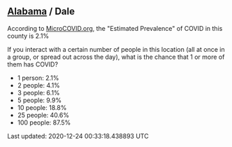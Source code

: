 
## [Alabama](/united-states/alabama) / Dale

According to [MicroCOVID.org](http://microcovid.org),
the "Estimated Prevalence" of COVID in this county is 2.1%

If you interact with a certain number of people in this location
(all at once in a group, or spread out across the day), what is the chance that
1 or more of them has COVID?

- 1 person: 2.1%
- 2 people: 4.1%
- 3 people: 6.1%
- 5 people: 9.9%
- 10 people: 18.8%
- 25 people: 40.6%
- 100 people: 87.5%

Last updated: 2020-12-24 00:33:18.438893 UTC
